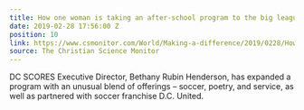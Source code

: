 ```yaml
---
title: How one woman is taking an after-school program to the big leagues
date: 2019-02-28 17:56:00 Z
position: 10
link: https://www.csmonitor.com/World/Making-a-difference/2019/0228/How-one-woman-is-taking-an-after-school-program-to-the-big-leagues
source: The Christian Science Monitor
---
```


DC SCORES Executive Director, Bethany Rubin Henderson, has expanded a program with an unusual blend of offerings – soccer, poetry, and service, as well as partnered with soccer franchise D.C. United.